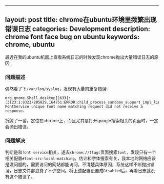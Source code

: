 <!--
 * @Author: Yvon Xiao
 * @Date: 2020-03-23 21:46:05
 * @LastEditTime: 2020-03-23 22:46:43
 * @Description: In User Settings Edit
 * @FilePath: /yvonxiao.github.io/_posts/2020/2020-03-23-chrome-font-face-bug-on-ubuntu.md
 -->
---
layout: post
title: chrome在ubuntu环境里频繁出现错误日志
categories: Development
description: chrome font face bug on ubuntu
keywords: chrome, ubuntu
---

最近在我的ubuntu机器上查看系统日志的时候发现chrome抛出大量错误日志的原因

### 问题描述

偶然看了下`/var/log/syslog`，发现有大量的重复错误:
```ShellSession
org.gnome.Shell.desktop[1633]: [3123:1:0323/205829.164751:ERROR:child_process_sandbox_support_impl_linux.cc(79)] FontService unique font name matching request did not receive a response.
```
折腾了一番，定位在chrome上，而且尤其是打开google搜索相关的页面时，一定会抛出错误。

### 问题解决
判断是和`font service`相关，遂去`chrome://flags`页面搜索`font`，发现只有一个相关配置`#font-src-local-matching`，估计和字体搜索有关，我本地的网络应该是没问题的，需要访问的网站都能访问，不清楚具体原因，系统这样不断抛出错误，日志文件都浪费了不少空间。将上述配置设置成`Disabled`后，再看日志就没有这个错误了。
